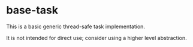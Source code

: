 # base-task

This is a basic generic thread-safe task implementation.

It is not intended for direct use; consider using a higher level abstraction.

    